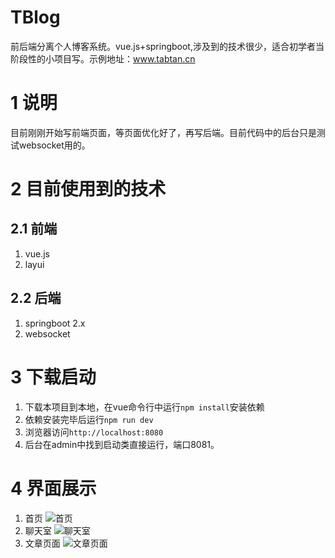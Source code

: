 # TBlog
前后端分离个人博客系统。vue.js+springboot,涉及到的技术很少，适合初学者当阶段性的小项目写。示例地址：<a href="http://www.tabtan.cn" target="_blank">www.tabtan.cn</a>

# 1 说明
目前刚刚开始写前端页面，等页面优化好了，再写后端。目前代码中的后台只是测试websocket用的。

# 2 目前使用到的技术
## 2.1 前端
1. vue.js
2. layui

## 2.2 后端
1. springboot 2.x
2. websocket

# 3 下载启动
1. 下载本项目到本地，在vue命令行中运行`npm install`安装依赖
2. 依赖安装完毕后运行`npm run dev`
3. 浏览器访问`http://localhost:8080`
4. 后台在admin中找到启动类直接运行，端口8081。

# 4 界面展示
1. 首页
![首页](https://cdn.jsdelivr.net/gh/Tab-tan/CDN@1.1.20/pic/首页.png)
2. 聊天室
![聊天室](https://cdn.jsdelivr.net/gh/Tab-tan/CDN@1.1.20/pic/聊天室.png)
3. 文章页面
![文章页面](https://cdn.jsdelivr.net/gh/Tab-tan/CDN@1.1.21/pic/文章页面.png)

